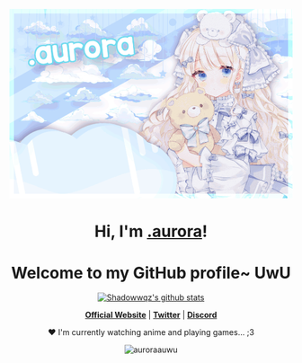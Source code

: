 <p align="center">
  <a href="https://auroraauwu.github.io/"><img src="aurora_banner.png" alt=".aurora Banner"></a>
</p>

<h1 align="center">Hi, I'm <a href="https://auroraauwu.github.io/">.aurora</a>!</h1>
<h1 align="center">Welcome to my GitHub profile~ UwU</h1>

<p align="center">
  <a href="https://github.com/auroraauwu"><img src="https://github-readme-stats.vercel.app/api?username=auroraauwu&hide_border=true&show_icons=true" alt="Shadowwqz's github stats"></a>
</p>

<p align="center">
  <strong><a href="https://auroraauwu.github.io/">Official Website</a></strong> |
  <strong><a href="https://twitter.com/shadowwqz">Twitter</a></strong> |
  <strong><a href="https://discord.gg/HzwJsmPfZY">Discord</a></strong>
</p>

<p align="center">❤ I'm currently watching anime and playing games... ;3</p>

<p align="center"> <img src="https://komarev.com/ghpvc/?username=auroraauwu&label=Profile%20views&color=0e75b6&style=flat" alt="auroraauwu" /> </p>
